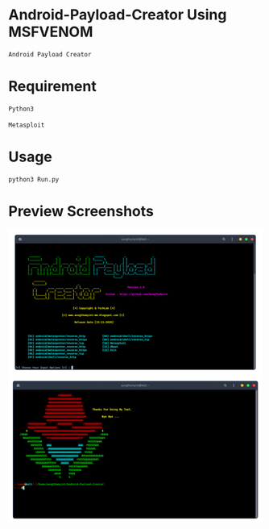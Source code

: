 # Android-Payload-Creator Using MSFVENOM

    Android Payload Creator

# Requirement

    Python3
    
    Metasploit
    
# Usage

    python3 Run.py

# Preview Screenshots
<img src="https://github.com/AungThuMyint/Android-Payload-Creator/blob/main/PreView/PreView01.png">

<img src="https://github.com/AungThuMyint/Android-Payload-Creator/blob/main/PreView/PreView02.png">
